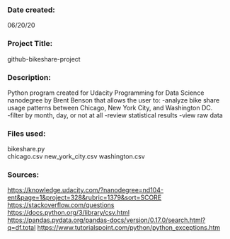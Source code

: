 ### Date created:
06/20/20


### Project Title:
github-bikeshare-project


### Description:
Python program created for Udacity Programming for Data Science nanodegree
by Brent Benson that allows the user to:
-analyze bike share usage patterns between Chicago, New York City,
and Washington DC.  
-filter by month, day, or not at all
-review statistical results
-view raw data

### Files used:
bikeshare.py  
chicago.csv
new_york_city.csv
washington.csv  


### Sources:
https://knowledge.udacity.com/?nanodegree=nd104-ent&page=1&project=328&rubric=1379&sort=SCORE
https://stackoverflow.com/questions
https://docs.python.org/3/library/csv.html  
https://pandas.pydata.org/pandas-docs/version/0.17.0/search.html?q=df.total
https://www.tutorialspoint.com/python/python_exceptions.htm
